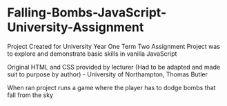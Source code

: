 # Falling-Bombs-JavaScript-University-Assignment
Project Created for University Year One Term Two Assignment 
Project was to explore and demonstrate basic skills in vanilla JavaScript

Original HTML and CSS provided by lecturer (Had to be adapted and made suit to purpose by author) - University of Northampton, Thomas Butler

When ran project runs a game where the player has to dodge bombs that fall from the sky
